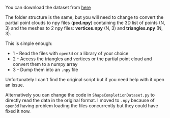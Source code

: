 You can download the dataset from [here](https://github.com/aalto-intelligent-robotics/shape_completion_network#download-and-parse-training-and-test-data)

The folder structure is the same, but you will need to change to convert the partial point clouds to npy files
(**pcd.npy**) containing the 3D list of points (N, 3) and the meshes to 2 npy files: **vertices.npy** (N, 3) and
**triangles.npy** (N, 3).

This is simple enough:
- 1 - Read the files with `open3d` or a library of your choice
- 2 - Access the triangles and vertices or the partial point cloud and convert them to a numpy array
- 3 - Dump them into an `.npy` file

Unfortunately I can't find the original script but if you need help with it open an issue.

Alternatively you can change the code in `ShapeCompletionDataset.py` to directly read the data in the original format.
I moved to `.npy` because of `open3d` having problem loading the files concurrently but they could have fixed it now.
